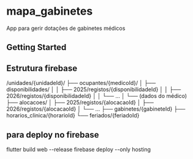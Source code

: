 # mapa_gabinetes

App para gerir dotações de gabinetes médicos

## Getting Started


## Estrutura firebase

/unidades/{unidadeId}/
├── ocupantes/{medicoId}/
│   ├── disponibilidades/
│   │   ├── 2025/registos/{disponibilidadeId}
│   │   ├── 2026/registos/{disponibilidadeId}
│   │   └── ...
│   └── (dados do médico)
├── alocacoes/
│   ├── 2025/registos/{alocacaoId}
│   ├── 2026/registos/{alocacaoId}
│   └── ...
├── gabinetes/{gabineteId}
├── horarios_clinica/{horarioId}
└── feriados/{feriadoId}



## para deploy no firebase
flutter build web --release
firebase deploy --only hosting

